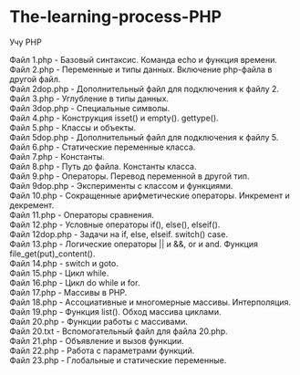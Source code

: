# The-learning-process-PHP  
Учу PHP  

Файл 1.php - Базовый синтаксис. Команда echo и функция времени.  
Файл 2.php - Переменные и типы данных. Включение php-файла в другой файл.  
Файл 2dop.php - Дополнительный файл для подключения к файлу 2.  
Файл 3.php - Углубление в типы данных.  
Файл 3dop.php - Специальные символы.  
Файл 4.php - Конструкция isset() и empty(). gettype().  
Файл 5.php - Классы и объекты.  
Файл 5dop.php - Дополнительный файл для подключения к файлу 5.  
Файл 6.php - Статические переменные класса.  
Файл 7.php - Константы.  
Файл 8.php - Путь до файла. Константы класса.  
Файл 9.php - Операторы. Перевод переменной в другой тип.  
Файл 9dop.php - Эксперименты с классом и функциями.  
Файл 10.php - Сокращенные арифметические операторы. Инкремент и декремент.  
Файл 11.php - Операторы сравнения.  
Файл 12.php - Условные операторы if(), else(), elseif().  
Файл 12dop.php - Задачи на if, else, elseif. switch() case.  
Файл 13.php - Логические операторы || и &&, or и and. Функция file_get(put)_content().  
Файл 14.php - switch и goto.  
Файл 15.php - Цикл while.  
Файл 16.php - Цикл do while и for.  
Файл 17.php - Массивы в PHP.  
Файл 18.php - Ассоциативные и многомерные массивы. Интерполяция.  
Файл 19.php - Функция list(). Обход массива циклами.  
Файл 20.php - Функции работы с массивами.  
Файл 20.txt - Вспомогательный файл для файла 20.php.  
Файл 21.php - Объявление и вызов функции.  
Файл 22.php - Работа с параметрами функций.  
Файл 23.php - Глобальные и статические переменные.  